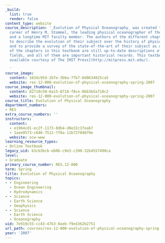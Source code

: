 ```yaml
---
_build:
  list: true
  render: false
content_type: website
course_description: '_Evolution of Physical Oceanography_ was created to mark the
  career of Henry M. Stommel, the leading physical oceanographer of the 20th Century
  and a longtime MIT faculty member. The authors of the different chapters were asked
  to describe the evolution of their subject over the history of physical oceanography,
  and to provide a survey of the state-of-the-art of their subject as of 1980. Many
  of the chapters in this textbook are still up-to-date descriptions of active scientific
  fields, and all of them are important historical records. This textbook is made
  available courtesy of The [MIT Press](http://mitpress.mit.edu/).

  '
course_image:
  content: 163dc95d-2bfe-3b6a-7fb7-8d0634825ca5
  website: res-12-000-evolution-of-physical-oceanography-spring-2007
course_image_thumbnail:
  content: 82710c50-6a15-8718-f8ce-0bb3b5a710c2
  website: res-12-000-evolution-of-physical-oceanography-spring-2007
course_title: Evolution of Physical Oceanography
department_numbers:
- RES
extra_course_numbers: ''
instructors:
  content:
  - e1964cd1-ec2f-1173-8db4-d8e32c1feab7
  - 1aee9573-c646-7512-7f8a-11b72f04879e
  website: ocw-www
learning_resource_types:
- Online Textbook
legacy_uid: b3cb3bcb-eb0b-c9e3-c390-32b4557490ca
level:
- Graduate
primary_course_number: RES.12-000
term: Spring
title: Evolution of Physical Oceanography
topics:
- - Engineering
  - Ocean Engineering
  - Hydrodynamics
- - Science
  - Earth Science
  - Geophysics
- - Science
  - Earth Science
  - Oceanography
uid: 7e919c55-cc43-47b3-8aeb-f9e4362b2751
url_path: courses/res-12-000-evolution-of-physical-oceanography-spring-2007
year: '2007'
---
```

